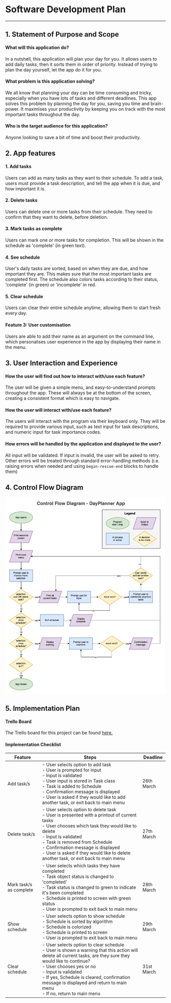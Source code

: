 # Software Development Plan

---

## 1. Statement of Purpose and Scope

#### What will this application do?

In a nutshell, this application will plan your day for you. It allows users to add daily tasks, then it sorts them in order of priority. Instead of trying to plan the day yourself, let the app do it for you.

####  What problem is this application solving?

We all know that planning your day can be time consuming and tricky, especially when you have lots of tasks and different deadlines. This app solves this problem by planning the day for you, saving you time and brain-power. It maximises your productivity by keeping you on track with the most important tasks throughout the day.

#### Who is the target audience for this application?

Anyone looking to save a bit of time and boost their productivity.


## 2. App features

#### 1. Add tasks

Users can add as many tasks as they want to their schedule. To add a task, users must provide a task description, and tell the app when it is due, and how important it is. 

#### 2. Delete tasks

Users can delete one or more tasks from their schedule.
They need to confirm that they want to delete, before deletion. 

#### 3. Mark tasks as complete

Users can mark one or more tasks for completion. This will be shown in the schedule as 'complete' (in green text).

#### 4. See schedule

User's daily tasks are sorted, based on when they are due, and how important they are. This makes sure that the most important tasks are completed first. The schedule also colors tasks according to their status, 'complete' (in green) or 'incomplete' in red.

#### 5. Clear schedule

Users can clear their entire schedule anytime, allowing them to start fresh every day.

#### Feature 3: User customisation

Users are able to add their name as an argument on the command line, which personalises user experience in the app by displaying their name in the menu.

## 3. User Interaction and Experience

#### How the user will find out how to interact with/use each feature?

The user will be given a simple menu, and easy-to-understand prompts throughout the app. These will always be at the bottom of the screen, creating a consistent format which is easy to navigate.

#### How the user will interact with/use each feature?

The users will interact with the program via their keyboard only. They will be required to provide various input, such as text input for task descriptions, and numeric input for task importance codes.

#### How errors will be handled by the application and displayed to the user?

All input will be validated. If input is invalid, the user will be asked to retry. Other errors will be treated through standard error-handling methods (i.e. raising errors when needed and using `begin-rescue-end` blocks to handle them)

## 4. Control Flow Diagram

![control-flow-diagram](/docs/control-flow-diagram.png)

## 5. Implementation Plan

#### Trello Board

The Trello board for this project can be found [here.](https://trello.com/b/hXgtQZNi/coder-exercise)

#### Implementation Checklist


| Feature | Steps                                                                                                           | Deadline      |
| -------------- | --------------------------------------------------------------- | ------------- |
| Add task/s          | - User selects option to add task<br />- User is prompted for input<br />- Input is validated<br />- User input is stored in Task class<br />- Task is added to Schedule<br />- Confirmation message is displayed<br />- User is asked if they would like to add another task, or exit back to main menu| 26th March |
| Delete task/s          | - User selects option to delete task<br />- User is presented with a printout of current tasks<br />- User chooses which task they would like to delete<br />- Input is validated<br />- Task is removed from Schedule<br />- Confirmation message is displayed<br />- User is asked if they would like to delete another task, or exit back to main menu| 27th March |
| Mark task/s as complete          | - User selects which tasks they have completed<br />- Task object status is changed to 'completed'<br />- Task status is changed to green to indicate it's been completed<br />- Schedule is printed to screen with green status<br />- User is prompted to exit back to main menu<br />| 28th March |
| Show schedule          | - User selects option to show schedule<br />- Schedule is sorted by algorithm<br />- Schedule is colorized<br />- Schedule is printed to screen<br />- User is prompted to exit back to main menu<br />| 29th March |
| Clear schedule         | - User selects option to clear schedule<br />- User is shown a warning that this action will delete all current tasks, are they sure they would like to continue?<br />- User chooses yes or no<br />- Input is validated<br />- If yes, Schedule is cleared, confirmation message is displayed and return to main menu<br />- If no, return to main menu<br />| 31st March |
